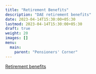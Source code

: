 ```yaml
---
title: "Retirement Benefits"
description: "DAE retirement benefits"
date: 2023-04-14T15:30:00+05:30
lastmod: 2023-04-14T15:30:00+05:30
draft: true
weight: 20
images: []
menu:
  main:
    parent: "Pensioners' Corner"
---
```


[Retirement benefits](/files/pension/retirement-benefits-page-5-dae-hb-pen-2018.pdf)
